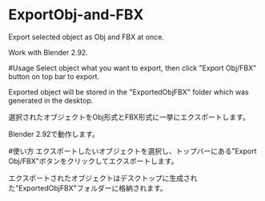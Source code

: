 # ExportObj-and-FBX
Export selected object as Obj and FBX at once.

Work with Blender 2.92.

#Usage
Select object what you want to export, then click "Export Obj/FBX" button on top bar to export.

Exported object will be stored in the "ExportedObjFBX" folder which was generated in the desktop.


選択されたオブジェクトをObj形式とFBX形式に一挙にエクスポートします。

Blender 2.92で動作します。

#使い方
エクスポートしたいオブジェクトを選択し、トップバーにある"Export Obj/FBX"ボタンをクリックしてエクスポートします。

エクスポートされたオブジェクトはデスクトップに生成された"ExportedObjFBX"フォルダーに格納されます。
